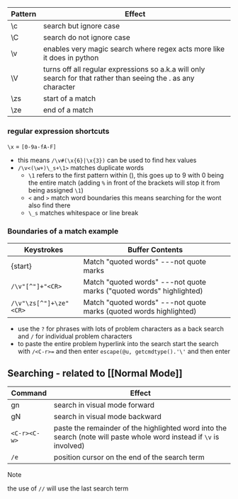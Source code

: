 | Pattern | Effect                                                                                                         |
| ------- | -------------------------------------------------------------------------------------------------------------- |
| \c      | search but ignore case                                                                                         |
| \C      | search do not ignore case                                                                                      |
| \v      | enables very magic search where regex acts more like it does in python                                         |
| \V      | turns off all regular expressions so a.k.a will only search for that rather than seeing the . as any character |
| \zs     | start of a match                                                                                               |
| \ze     | end of a match                                                                                                 |
### regular expression shortcuts
`\x` = `[0-9a-fA-F]`
- this means `/\v#(\x{6}|\x{3})` can be used to find hex values
- `/\v<(\w+)\_s+\1>` matches duplicate words
	- `\1` refers to the first pattern within (), this goes up to 9 with 0 being the entire match (adding `%` in front of the brackets will stop it from being assigned `\1`)
	- `<` and `>` match word boundaries this means searching for the wont also find there
	- `\_s` matches whitespace or line break

### Boundaries of a match example
| Keystrokes             | Buffer Contents                                                      |
| ---------------------- | -------------------------------------------------------------------- |
| {start}                | Match "quoted words" ---not quote marks                              |
| `/\v"[^"]+"<CR>`       | Match "quoted words" ---not quote marks ("quoted words" highlighted) |
| `/\v"\zs[^"]+\ze"<CR>` | Match "quoted words" ---not quote marks (quoted words highlighted)   |

- use the `?` for phrases with lots of problem characters as a back search and `/` for individual problem characters 
- to paste the entire problem hyperlink into the search start the search with `/<C-r>=` and then enter `escape(@u, getcmdtype().'\'` and then enter
## Searching - related to [[Normal Mode]]
| Command      | Effect                                                                                                               |
| ------------ | -------------------------------------------------------------------------------------------------------------------- |
| gn           | search in visual mode forward                                                                                        |
| gN           | search in visual mode backward                                                                                       |
| `<C-r><C-w>` | paste the remainder of the highlighted word into the search (note will paste whole word instead if `\v` is involved) |
| `/e`         | position cursor on the end of the search term                                                                        |
>[!NOTE]
> the use of `//` will use the last search term

